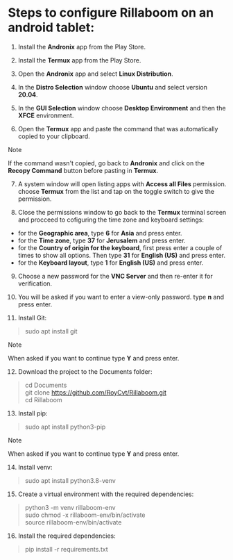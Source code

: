 # Steps to configure Rillaboom on an android tablet:

1) Install the **Andronix** app from the Play Store.

2) Install the **Termux** app from the Play Store.

3) Open the **Andronix** app and select **Linux Distribution**.

4) In the **Distro Selection** window choose **Ubuntu** and select version **20.04**.

5) In the **GUI Selection** window choose **Desktop Environment** and then the **XFCE** environment.

6) Open the **Termux** app and paste the command that was automatically copied to your clipboard.
> [!NOTE]
> If the command wasn't copied, go back to **Andronix** and click on the **Recopy Command** button before pasting in **Termux**.

7) A system window will open listing apps with **Access all Files** permission. choose **Termux** from the list and tap on the toggle switch to give the permission.

8) Close the permissions window to go back to the **Termux** terminal screen and procceed to cofiguring the time zone and keyboard settings:
- for the **Geographic area**, type **6** for **Asia** and press enter.
- for the **Time zone**, type **37** for **Jerusalem** and press enter.
- for the **Country of origin for the keyboard**, first press enter a couple of times to show all options. Then type **31** for **English (US)** and press enter.
- for the **Keyboard layout**, type **1** for **English (US)** and press enter.

9) Choose a new password for the **VNC Server** and then re-enter it for verification.

10) You will be asked if you want to enter a view-only password. type **n** and press enter.

11) Install Git:
> sudo apt install git
   
> [!NOTE]
> When asked if you want to continue type **Y** and press enter.  

12) Download the project to the Documents folder:
> cd Documents  
> git clone https://github.com/RoyCvt/Rillaboom.git  
> cd Rillaboom  

13) Install pip:
> sudo apt install python3-pip  

> [!NOTE]
> When asked if you want to continue type **Y** and press enter.  
   
14) Install venv:
> sudo apt install python3.8-venv  

15) Create a virtual environment with the required dependencies:
> python3 -m venv rillaboom-env  
> sudo chmod -x rillaboom-env/bin/activate  
> source rillaboom-env/bin/activate  

16) Install the required dependencies:
> pip install -r requirements.txt  

